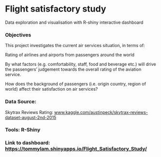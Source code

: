 # Flight satisfactory study

Data exploration and visualisation with R-shiny interactive dashboard


### Objectives

This project investigates the current air services situation, in terms of:


Rating of airlines and airports from passengers around the world

By what factors (e.g. comfortability, staff, food and beverage etc.) will drive the passengers’ judgement towards the overall rating of the aviation service.

How does the background of passengers (i.e. origin country, region of world) affect their satisfaction on air services?


### Data Source:

Skytrax Reviews Rating: www.kaggle.com/austinpeck/skytrax-reviews-dataset-august-2nd-2015


### Tools: R-Shiny

### Link to dashboard: https://tommylam.shinyapps.io/Flight_Satisfactory_Study/
